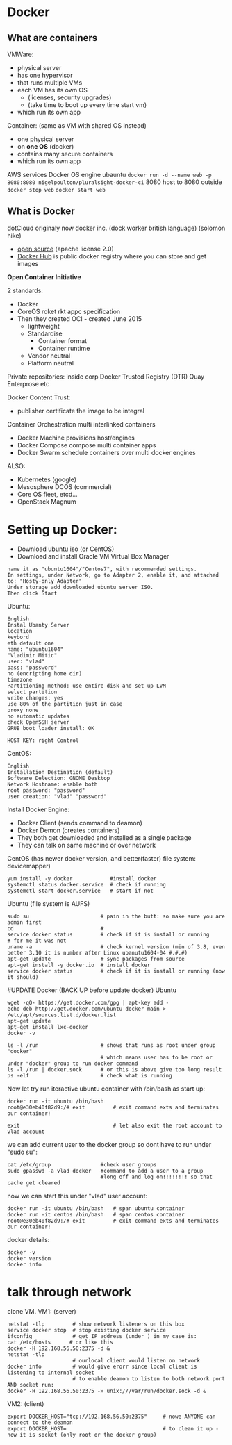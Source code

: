 

# Docker

## What are containers

VMWare: 
* physical server
* has one hypervisor
* that runs multiple VMs
* each VM has its own OS 
   * (licenses, security upgrades) 
   * (take time to boot up every time start vm)
* which run its own app

Container: (same as VM with shared OS instead)
* one physical server
* on **one OS** (docker)
* contains many secure containers
* which run its own app

AWS services Docker OS engine ubauntu
`docker run -d --name web -p 8080:8080 nigelpoulton/pluralsight-docker-ci`
8080 host to 8080 outside
`docker stop web`
`docker start web`


## What is Docker
dotCloud originaly now docker inc. (dock worker british language) (solomon hike) 
* [open source](https://github.com/docker/docker) (apache license 2.0)
* [Docker Hub](https://hub.docker.com/) is public docker registry where you can store and get images

**Open Container Initiative**

2 standards:
* Docker
* CoreOS roket rkt appc specification
* Then they created OCI - created June 2015
   * lightweight
   * Standardise 
      * Container format
      * Container runtime
   * Vendor neutral
   * Platform neutral

Private repositories:
inside corp
Docker Trusted Registry (DTR)
Quay Enterprose
etc

Docker Content Trust: 
* publisher certificate the image to be integral
 
Container Orchestration 
multi interlinked containers
* Docker Machine
  provisions host/engines
* Docker Compose
  compose multi container apps
* Docker Swarm
  schedule containers over multi docker engines

ALSO:
* Kubernetes (google)
* Mesosphere DCOS (commercial)
* Core OS fleet, etcd... 
* OpenStack Magnum 


# Setting up Docker:

* Download ubuntu iso (or CentOS)
* Download and install Oracle VM Virtual Box Manager
```
name it as "ubuntu1604"/"Centos7", with recommended settings.
In settings, under Network, go to Adapter 2, enable it, and attached to: "Hosty-only Adapter"
Under storage add downloaded ubuntu server ISO. 
Then click Start
```

Ubuntu:
```
English
Instal Ubanty Server 
location
keybord
eth default one 
name: "ubuntu1604"
"Vladimir Mitic"
user: "vlad"
pass: "password" 
no (encripting home dir) 
timezone
Partitioning method: use entire disk and set up LVM 
select partition 
write changes: yes 
use 80% of the partition just in case 
proxy none 
no automatic updates
check OpenSSH server 
GRUB boot loader install: OK

HOST KEY: right Control

```
CentOS:
```
English
Installation Destination (default)
Software Delection: GNOME Desktop
Network Hostname: enable both
root password: "password"
user creation: "vlad" "password"
```


Install Docker Engine:
* Docker Client (sends command to deamon)
* Docker Demon (creates containers)
* They both get downloaded and installed as a single package
* They can talk on same machine or over network

CentOS (has newer docker version, and better(faster) file system: devicemapper)
``` 
yum install -y docker            #install docker
systemctl status docker.service  # check if running
systemctl start docker.service   # start if not
```
Ubuntu (file system is AUFS)
```
sudo su                       # pain in the butt: so make sure you are admin first
cd                            # 
service docker status         # check if it is install or running
# for me it was not
uname -a                      # check kernel version (min of 3.8, even better 3.10 it is number after Linux ubanutu1604-04 #.#.#)
apt-get update                # sync packages from source
apt-get install -y docker.io  # install docker
service docker status         # check if it is install or running (now it should)
```

#UPDATE Docker (BACK UP before update docker)
Ubuntu
```
wget -qO- https://get.docker.com/gpg | apt-key add -
echo deb http://get.docker.com/ubuntu docker main > /etc/apt/sources.list.d/docker.list
apt-get update
apt-get install lxc-docker
docker -v
```

```
ls -l /run                    # shows that runs as root under group "docker"
                              # which means user has to be root or under "docker" group to run docker command
ls -l /run | docker.sock      # or this is above give too long result
ps -elf                       # check what is running
```
Now let try run iteractive ubuntu container with /bin/bash as start up:
```
docker run -it ubuntu /bin/bash
root@e30eb40f82d9:/# exit         # exit command exts and terminates our container!

exit                              # let also exit the root account to vlad account
```
we can add current user to the docker group so dont have to run under "sudo su":
```
cat /etc/group                #check user groups 
sudo gpasswd -a vlad docker   #command to add a user to a group
                              #long off and log on!!!!!!!! so that cache get cleared
```
now we can start this under "vlad" user account:
```
docker run -it ubuntu /bin/bash   # span ubuntu container
docker run -it centos /bin/bash   # span centos container
root@e30eb40f82d9:/# exit         # exit command exts and terminates our container!
```
docker details:
```
docker -v
docker version
docker info
```

# talk through network
clone VM.
VM1: (server)
```
netstat -tlp         # show network listeners on this box
service docker stop  # stop existing docker service
ifconfig             # get IP address (under ) in my case is:
cat /etc/hosts      # or like this
docker -H 192.168.56.50:2375 -d &
netstat -tlp
                     # ourlocal client would listen on network 
docker info          # would give erorr since local client is listening to internal socket
                     # to enable deamon to listen to both network port AND socket run:
docker -H 192.168.56.50:2375 -H unix:///var/run/docker.sock -d &
```
VM2: (client)
```
export DOCKER_HOST="tcp://192.168.56.50:2375"     # nowe ANYONE can connect to the deamon
export DOCKER_HOST=                               # to clean it up - now it is socket (only root or the docker group)

```


